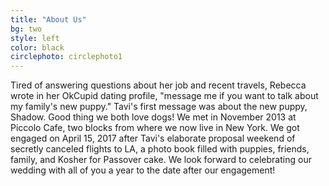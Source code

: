 ```yaml
---
title: "About Us"
bg: two
style: left
color: black
circlephoto: circlephoto1
---
```

Tired of answering questions about her job and recent travels, Rebecca wrote in her OkCupid dating profile, "message me if you want to talk about my family's new puppy." Tavi's first message was about the new puppy, Shadow. Good thing we both love dogs! We met in November 2013 at Piccolo Cafe, two blocks from where we now live in New York. We got engaged on April 15, 2017 after Tavi's elaborate proposal weekend of secretly canceled flights to LA, a photo book filled with puppies, friends, family, and Kosher for Passover cake. We look forward to celebrating our wedding with all of you a year to the date after our engagement!
